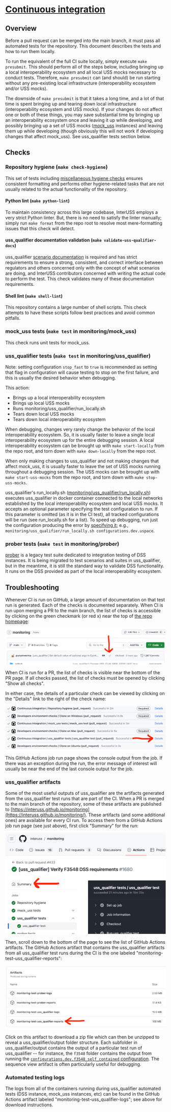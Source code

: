 # [Continuous integration](ci_mod.yml)

## Overview

Before a pull request can be merged into the main branch, it must pass all automated tests for the repository.  This document describes the tests and how to run them locally.

To run the equivalent of the full CI suite locally, simply execute `make presubmit`.  This should perform all of the steps below, including bringing up a local interoperability ecosystem and all local USS mocks necessary to conduct tests.  Therefore, `make presubmit` can (and should) be run starting without any pre-existing local infrastructure (interoperability ecosystem and/or USS mocks).

The downside of `make presubmit` is that it takes a long time, and a lot of that time is spent bringing up and tearing down local infrastructure (interoperability ecosystem and USS mocks).  If your changes do not affect one or both of these things, you may save substantial time by bringing up an interoperability ecosystem once and leaving it up while developing, and possibly bringing up a set of USS mocks ([mock_uss](../../monitoring/mock_uss) instances) and leaving them up while developing (though obviously this will not work if developing changes that affect mock_uss).  See uss_qualifier tests section below.

## Checks

### Repository hygiene (`make check-hygiene`)

This set of tests including  [miscellaneous hygiene checks](../../test/repo_hygiene/README.md) ensures consistent formatting and performs other hygiene-related tasks that are not usually related to the actual functionality of the repository.

#### Python lint (`make python-lint`)

To maintain consistency across this large codebase, InterUSS employs a very strict Python linter.  But, there is no need to satisfy the linter manually; simply run `make format` from the repo root to resolve most mere-formatting issues that this check will detect.

#### uss_qualifier documentation validation (`make validate-uss-qualifier-docs`)

uss_qualifier [scenario documentation](../../monitoring/uss_qualifier/scenarios/README.md#documentation) is required and has strict requirements to ensure a strong, consistent, and correct interface between regulators and others concerned only with the concept of what scenarios are doing, and InterUSS contributors concerned with writing the actual code to perform the test.  This check validates many of these documentation requirements.

#### Shell lint (`make shell-lint`)

This repository contains a large number of shell scripts.  This check attempts to have these scripts follow best practices and avoid common pitfalls.

### mock_uss tests (`make test` in monitoring/mock_uss)

This check runs unit tests for mock_uss.

### uss_qualifier tests (`make test` in monitoring/uss_qualifier)

Note: setting configuration `stop_fast` to `true` is recommended as setting that flag in configuration will cause testing to stop on the first failure, and this is usually the desired behavior when debugging.

This action:

* Brings up a local interoperability ecosystem
* Brings up local USS mocks
* Runs monitoring/uss_qualifier/run_locally.sh
* Tears down local USS mocks
* Tears down local interoperability ecosystem

When debugging, changes very rarely change the behavior of the local interoperability ecosystem.  So, it is usually faster to leave a single local interoperability ecosystem up for the entire debugging session.  A local interoperability ecosystem can be brought up with `make start-locally` from the repo root, and torn down with `make down-locally` from the repo root.

When only making changes to uss_qualifier and not making changes that affect mock_uss, it is usually faster to leave the set of USS mocks running throughout a debugging session.  The USS mocks can be brought up with `make start-uss-mocks` from the repo root, and torn down with `make stop-uss-mocks`.

uss_qualifier's run_locally.sh ([monitoring/uss_qualifier/run_locally.sh](../../monitoring/uss_qualifier/run_locally.sh)) executes uss_qualifier in docker container connected to the local networks established by the local interoperability ecosystem and local USS mocks.  It accepts an optional parameter specifying the test configuration to run.  If this parameter is omitted (as it is in the CI test), all tracked configurations will be run (see run_locally.sh for a list).  To speed up debugging, run just the configuration producing the error by [specifying it](../../monitoring/uss_qualifier/configurations/README.md#specifying); e.g., `monitoring/uss_qualifier/run_locally.sh configurations.dev.uspace`.

### prober tests (`make test` in monitoring/prober)

[prober](../../monitoring/prober/README.md) is a legacy test suite dedicated to integration testing of DSS instances.  It is being migrated to test scenarios and suites in uss_qualifier, but in the meantime, it is still the standard way to validate DSS functionality.  It runs on the DSS provided as part of the local interoperability ecosystem.

## Troubleshooting

Whenever CI is run on GitHub, a large amount of documentation on that test run is generated.  Each of the checks is documented separately.  When CI is run upon merging a PR to the main branch, the list of checks is accessible by clicking on the green checkmark (or red x) near the top of [the repo homepage](https://github.com/interuss/monitoring):

![Repo homepage checks location](../../assets/ci/checks_repo_homepage.png)

When CI is run for a PR, the list of checks is visible near the bottom of the PR page.  If all checks passed, the list of checks must be opened by clicking "Show all checks".

In either case, the details of a particular check can be viewed by clicking on the "Details" link to the right of the check name:

![CI check details](../../assets/ci/check_details.png)

This GitHub Actions job run page shows the console output from the job.  If there was an exception during the run, the error message of interest will usually be near the end of the last console output for the job.

### uss_qualifier artifacts

Some of the most useful outputs of uss_qualifier are the artifacts generated from the uss_qualifier test runs that are part of the CI.  When a PR is merged to the main branch of the repository, some of these artifacts are published to [https://interuss.github.io/monitoring](https://interuss.github.io/monitoring/).  These artifacts (and some additional ones) are available for every CI run.  To access them from a GitHub Actions job run page (see just above), first click "Summary" for the run:

![CI Summary location](../../assets/ci/summary_location.png)

Then, scroll down to the bottom of the page to see the list of GitHub Actions artifacts.  The GitHub Actions artifact that contains the uss_qualifier artifacts from all uss_qualifier test runs during the CI is the one labeled "monitoring-test-uss_qualifier-reports":

![GitHub Actions artifacts](../../assets/ci/artifacts.png)

Click on this artifact to download a zip file which can then be unzipped to reveal a uss_qualifier/output folder structure.  Each subfolder in uss_qualifier/output contains the output of a particular test run of uss_qualifier -- for instance, the `f3548` folder contains the output from running the [`configurations.dev.f3548_self_contained` configuration](../../monitoring/uss_qualifier/configurations/dev/f3548_self_contained.yaml).  The sequence view artifact is often particularly useful for debugging.

### Automated testing logs

The logs from all of the containers running during uss_qualifier automated tests (DSS instance, mock_uss instances, etc) can be found in the GitHub Actions artifact labeled "monitoring-test-uss_qualifier-logs"; see above for download instructions.
